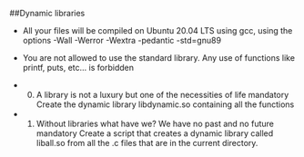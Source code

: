 ##Dynamic libraries

- All your files will be compiled on Ubuntu 20.04 LTS using gcc, using the options -Wall -Werror -Wextra -pedantic -std=gnu89

- You are not allowed to use the standard library. Any use of functions like printf, puts, etc… is forbidden

- 0. A library is not a luxury but one of the necessities of life mandatory Create the dynamic library libdynamic.so containing all the functions

- 1. Without libraries what have we? We have no past and no future mandatory Create a script that creates a dynamic library called liball.so from all the .c files that are in the current directory.
